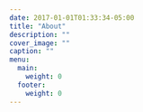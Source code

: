 ```yaml
---
date: 2017-01-01T01:33:34-05:00
title: "About"
description: ""
cover_image: ""
caption: ""
menu:
  main:
    weight: 0
  footer:
    weight: 0
---
```

